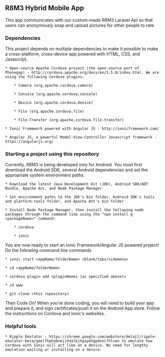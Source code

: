 ## R8M3 Hybrid Mobile App
This app communicates with our custom-made R8M3 Laravel Api so that users can anonymously snap and upload pictures for other people to rate.


### Dependencies
This project depends on multiple dependencies to make it possible to make a cross-platform, cross-device app powered with HTML, CSS, and Javascript.

    * Open-source Apache Cordova project (the open-source port of Phonegap) - http://cordova.apache.org/docs/en/3.5.0/index.html. We are using the following Cordova plugins:
    
        * Camera (org.apache.cordova.camera)
        
        * Console (org.apache.cordova.console)
        
        * Device (org.apache.cordova.device)
        
        * File (org.apache.cordova.file)
        
        * File-Transfer (org.apache.cordova.file-transfer)
        
    * Ionic Framework powered with Angular JS - http://ionicframework.com/
    
    * Angular JS, a powerful Model-View-Controller Javascript framework - https://angularjs.org/


### Starting a project using this repository
Currently, R8M3 is being developed only for Android. You must first download the Android SDK, several Android dependencies and set the appropriate system environment paths.

    * Download the latest Java Development Kit (JDK), Android SDK/ADT Bundle, Apache Ant, and Node Package Manager
    
    * Set environment paths to the JDK's bin folder, Android SDK's tools and platform-tools folder, and Apache Ant's bin folder
    
    * Install Node Package Manager, then install the following node packages through the command line using the "npm install g <packageName>" command:
    
        * cordova
        
        * ionic

You are now ready to start an Ionic Framework/Angular JS powered project! Do the following command line commands

    * ionic start <appName/folderName> <blank/tabs/sidemenu>
    
    * cd <appName/folderName>
    
    * cordova plugin add <pluginNames (as specified above)>
    
    * cd www
    
    * git clone <this repository>
    

Then Code On! When you're done coding, you will need to build your app and prepare it, and sign certificates/push it on the Android App store. Follow the instructions on Cordova and Ionic's websites.


### Helpful tools
    * Ripple Emulator - https://chrome.google.com/webstore/detail/ripple-emulator-beta/geelfhphabnejjhdalkjhgipohgpdnoc?hl=en to emulate how Cordova with Ionic will act like on a device. No need for lengthy emulation waiting or installing on a device.